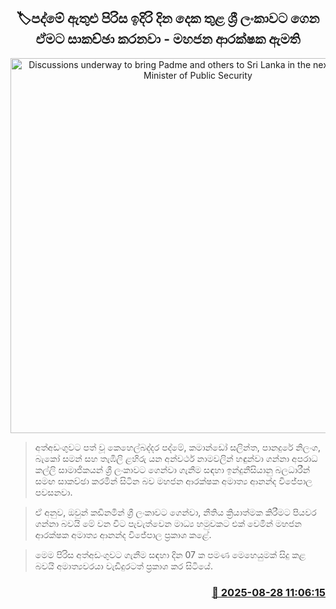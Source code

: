 <p align='center'><b><h2 align='center' title='Discussions underway to bring Padme and others to Sri Lanka in the next two days - Minister of Public Security'>🏷පද්මේ ඇතුළු පිරිස ඉදිරි දින දෙක තුළ ශ්‍රී ලංකාවට ගෙන ඒමට සාකච්ඡා කරනවා - මහජන ආරක්ෂක ඇමති</h2></b></p>
<p align='center'><img src='https://helakuru.sgp1.cdn.digitaloceanspaces.com/esana/images/lib/kehelbaddara-padme-iop.jpg' width='600' alt='Discussions underway to bring Padme and others to Sri Lanka in the next two days - Minister of Public Security'></p>

> අත්අඩංගුවට පත් වූ කෙහෙල්බද්දර පද්මේ, කමාන්ඩෝ සලින්ත, පානදුරේ නිලංග, බැකෝ සමන් සහ තැඹිලි ළහිරු යන අන්වර්ථ නාමවලින් හඳුන්වා ගන්නා අපරාධ කල්ලි සාමාජිකයන් ශ්‍රී ලංකාවට ගෙන්වා ගැනීම සඳහා ඉන්දුනීසියානු බලධාරීන් සමඟ සාකච්ඡා කරමින් සිටින බව මහජන ආරක්ෂක අමාත්‍ය ආනන්ද විජේපාල පවසනවා.

> ඒ අනුව, ඔවුන් කඩිනමින් ශ්‍රී ලංකාවට ගෙන්වා, නීතිය ක්‍රියාත්මක කිරීමට පියවර ගන්නා බවයි මේ වන විට පැවැත්වෙන මාධ්‍ය හමුවකට එක් වෙමින් මහජන ආරක්ෂක අමාත්‍ය ආනන්ද විජේපාල ප්‍රකාශ කළේ.

> මෙම පිරිස අත්අඩංගුවට ගැනීම සඳහා දින 07 ක පමණ මෙහෙයුමක් සිදු කළ බවයි අමාත්‍යවරයා වැඩිදුරටත් ප්‍රකාශ කර සිටියේ.



<h3 align='right'><a href='https://www.helakuru.lk/esana/p/113142/'>📅 2025-08-28 11:06:15</a></h3>
